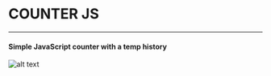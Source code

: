 # COUNTER JS

---

#### Simple JavaScript counter with a temp history

![alt text](https://github.com/eniskastrati/counter-js/blob/main/assets/img.png?raw=true)